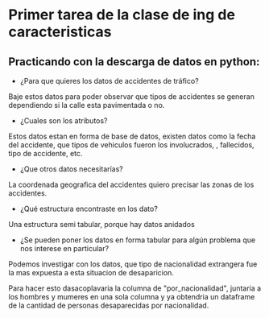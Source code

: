 # Primer tarea de la clase de ing de caracteristicas

## Practicando con la descarga de datos en python:

* ¿Para que quieres los datos de accidentes de tráfico?

Baje estos datos para poder observar que tipos de accidentes se generan dependiendo si la calle esta pavimentada o no.
	
* ¿Cuales son los atributos?

Estos datos estan en forma de base de datos, existen datos como la fecha del accidente, que tipos de vehiculos fueron los involucrados, , fallecidos, tipo de accidente, etc.
	
* ¿Que otros datos necesitarías?

La coordenada geografica del accidentes quiero precisar las zonas de los accidentes.

* ¿Qué estructura encontraste en los dato?

Una estructura semi tabular, porque hay datos anidados

* ¿Se pueden poner los datos en forma tabular para algún problema que nos interese en particular?

Podemos investigar con los datos, que tipo de nacionalidad extrangera fue la mas expuesta a esta situacion de desaparicion.
	
Para hacer esto dasacoplavaria la columna de "por_nacionalidad", juntaria a los hombres y mumeres en una sola columna y ya obtendria un dataframe de la cantidad de personas desaparecidas por nacionalidad.
	
